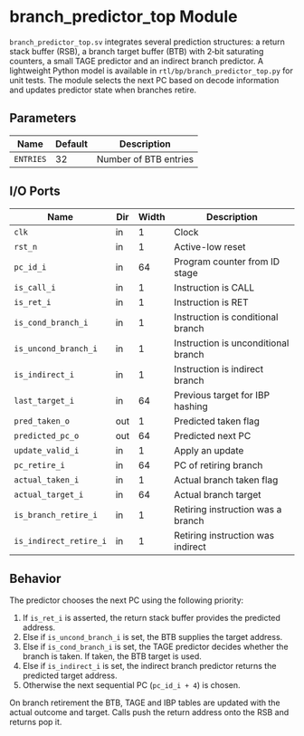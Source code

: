 # branch_predictor_top Module

`branch_predictor_top.sv` integrates several prediction structures: a return
stack buffer (RSB), a branch target buffer (BTB) with 2‑bit saturating counters, a small TAGE predictor and an indirect branch predictor.
A lightweight Python model is available in `rtl/bp/branch_predictor_top.py` for unit tests.
The module selects the next PC based on decode information and updates predictor state when branches retire.


## Parameters

| Name | Default | Description |
|------|---------|-------------|
| `ENTRIES` | 32 | Number of BTB entries |

## I/O Ports

| Name | Dir | Width | Description |
|------|-----|-------|-------------|
| `clk` | in | 1 | Clock |
| `rst_n` | in | 1 | Active-low reset |
| `pc_id_i` | in | 64 | Program counter from ID stage |
| `is_call_i` | in | 1 | Instruction is CALL |
| `is_ret_i` | in | 1 | Instruction is RET |
| `is_cond_branch_i` | in | 1 | Instruction is conditional branch |
| `is_uncond_branch_i` | in | 1 | Instruction is unconditional branch |
| `is_indirect_i` | in | 1 | Instruction is indirect branch |
| `last_target_i` | in | 64 | Previous target for IBP hashing |
| `pred_taken_o` | out | 1 | Predicted taken flag |
| `predicted_pc_o` | out | 64 | Predicted next PC |
| `update_valid_i` | in | 1 | Apply an update |
| `pc_retire_i` | in | 64 | PC of retiring branch |
| `actual_taken_i` | in | 1 | Actual branch taken flag |
| `actual_target_i` | in | 64 | Actual branch target |
| `is_branch_retire_i` | in | 1 | Retiring instruction was a branch |
| `is_indirect_retire_i` | in | 1 | Retiring instruction was indirect |

## Behavior

The predictor chooses the next PC using the following priority:

1. If `is_ret_i` is asserted, the return stack buffer provides the predicted
   address.
2. Else if `is_uncond_branch_i` is set, the BTB supplies the target address.
3. Else if `is_cond_branch_i` is set, the TAGE predictor decides whether the
   branch is taken. If taken, the BTB target is used.
4. Else if `is_indirect_i` is set, the indirect branch predictor returns the
   predicted target address.
5. Otherwise the next sequential PC (`pc_id_i + 4`) is chosen.

On branch retirement the BTB, TAGE and IBP tables are updated with the actual
outcome and target. Calls push the return address onto the RSB and returns pop
it.

